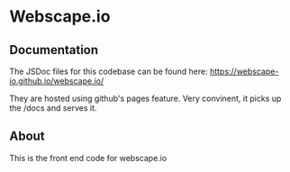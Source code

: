# Webscape.io

## Documentation

The JSDoc files for this codebase can be found here: https://webscape-io.github.io/webscape.io/

They are hosted using github's pages feature. Very convinent, it picks up the /docs and serves it.

## About

This is the front end code for webscape.io
